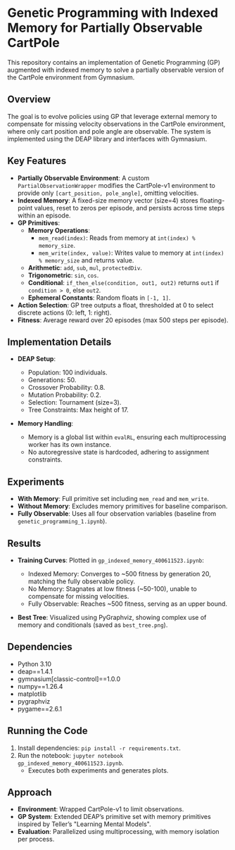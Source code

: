 # Genetic Programming with Indexed Memory for Partially Observable CartPole

This repository contains an implementation of Genetic Programming (GP) augmented with indexed memory to solve a partially observable version of the CartPole environment from Gymnasium.

## Overview

The goal is to evolve policies using GP that leverage external memory to compensate for missing velocity observations in the CartPole environment, where only cart position and pole angle are observable. The system is implemented using the DEAP library and interfaces with Gymnasium.

## Key Features

- **Partially Observable Environment**: A custom `PartialObservationWrapper` modifies the CartPole-v1 environment to provide only `[cart_position, pole_angle]`, omitting velocities.
- **Indexed Memory**: A fixed-size memory vector (size=4) stores floating-point values, reset to zeros per episode, and persists across time steps within an episode.
- **GP Primitives**:
  - **Memory Operations**:
    - `mem_read(index)`: Reads from memory at `int(index) % memory_size`.
    - `mem_write(index, value)`: Writes value to memory at `int(index) % memory_size` and returns value.
  - **Arithmetic**: `add`, `sub`, `mul`, `protectedDiv`.
  - **Trigonometric**: `sin`, `cos`.
  - **Conditional**: `if_then_else(condition, out1, out2)` returns `out1` if `condition > 0`, else `out2`.
  - **Ephemeral Constants**: Random floats in `[-1, 1]`.
- **Action Selection**: GP tree outputs a float, thresholded at 0 to select discrete actions (0: left, 1: right).
- **Fitness**: Average reward over 20 episodes (max 500 steps per episode).

## Implementation Details

- **DEAP Setup**:
  - Population: 100 individuals.
  - Generations: 50.
  - Crossover Probability: 0.8.
  - Mutation Probability: 0.2.
  - Selection: Tournament (size=3).
  - Tree Constraints: Max height of 17.

- **Memory Handling**: 
  - Memory is a global list within `evalRL`, ensuring each multiprocessing worker has its own instance.
  - No autoregressive state is hardcoded, adhering to assignment constraints.

## Experiments

- **With Memory**: Full primitive set including `mem_read` and `mem_write`.
- **Without Memory**: Excludes memory primitives for baseline comparison.
- **Fully Observable**: Uses all four observation variables (baseline from `genetic_programming_1.ipynb`).

## Results

- **Training Curves**: Plotted in `gp_indexed_memory_400611523.ipynb`:
  - Indexed Memory: Converges to ~500 fitness by generation 20, matching the fully observable policy.
  - No Memory: Stagnates at low fitness (~50-100), unable to compensate for missing velocities.
  - Fully Observable: Reaches ~500 fitness, serving as an upper bound.

- **Best Tree**: Visualized using PyGraphviz, showing complex use of memory and conditionals (saved as `best_tree.png`).

## Dependencies

- Python 3.10
- deap==1.4.1
- gymnasium[classic-control]==1.0.0
- numpy==1.26.4
- matplotlib
- pygraphviz
- pygame==2.6.1

## Running the Code

1. Install dependencies: `pip install -r requirements.txt`.
2. Run the notebook: `jupyter notebook gp_indexed_memory_400611523.ipynb`.
   - Executes both experiments and generates plots.

## Approach

- **Environment**: Wrapped CartPole-v1 to limit observations.
- **GP System**: Extended DEAP’s primitive set with memory primitives inspired by Teller’s "Learning Mental Models".
- **Evaluation**: Parallelized using multiprocessing, with memory isolation per process.
